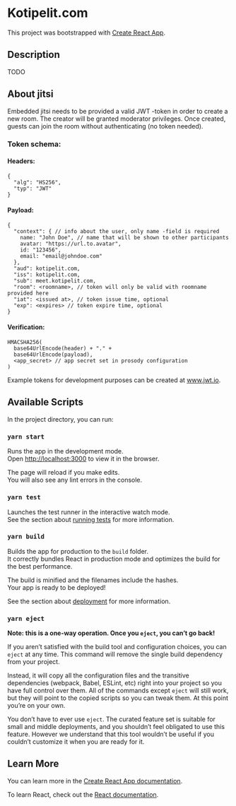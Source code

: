# Kotipelit.com

This project was bootstrapped with [Create React App](https://github.com/facebook/create-react-app).

## Description

TODO

## About jitsi

Embedded jitsi needs to be provided a valid JWT -token in order to create a new room. The creator will be granted moderator privileges. Once created, guests can join the room without authenticating (no token needed).

### Token schema:

#### Headers:

```
{
  "alg": "HS256",
  "typ": "JWT"
}
```

#### Payload:

```
{
  "context": { // info about the user, only name -field is required
    name: "John Doe", // name that will be shown to other participants
    avatar: "https://url.to.avatar",
    id: "123456",
    email: "email@johndoe.com"
  },
  "aud": kotipelit.com,
  "iss": kotipelit.com,
  "sub": meet.kotipelit.com,
  "room": <roomname>, // token will only be valid with roomname provided here
  "iat": <issued at>, // token issue time, optional
  "exp": <expires> // token expire time, optional
}
```

#### Verification:

```
HMACSHA256(
  base64UrlEncode(header) + "." +
  base64UrlEncode(payload),
  <app_secret> // app secret set in prosody configuration
)
```

Example tokens for development purposes can be created at www.jwt.io.

## Available Scripts

In the project directory, you can run:

### `yarn start`

Runs the app in the development mode.<br />
Open [http://localhost:3000](http://localhost:3000) to view it in the browser.

The page will reload if you make edits.<br />
You will also see any lint errors in the console.

### `yarn test`

Launches the test runner in the interactive watch mode.<br />
See the section about [running tests](https://facebook.github.io/create-react-app/docs/running-tests) for more information.

### `yarn build`

Builds the app for production to the `build` folder.<br />
It correctly bundles React in production mode and optimizes the build for the best performance.

The build is minified and the filenames include the hashes.<br />
Your app is ready to be deployed!

See the section about [deployment](https://facebook.github.io/create-react-app/docs/deployment) for more information.

### `yarn eject`

**Note: this is a one-way operation. Once you `eject`, you can’t go back!**

If you aren’t satisfied with the build tool and configuration choices, you can `eject` at any time. This command will remove the single build dependency from your project.

Instead, it will copy all the configuration files and the transitive dependencies (webpack, Babel, ESLint, etc) right into your project so you have full control over them. All of the commands except `eject` will still work, but they will point to the copied scripts so you can tweak them. At this point you’re on your own.

You don’t have to ever use `eject`. The curated feature set is suitable for small and middle deployments, and you shouldn’t feel obligated to use this feature. However we understand that this tool wouldn’t be useful if you couldn’t customize it when you are ready for it.

## Learn More

You can learn more in the [Create React App documentation](https://facebook.github.io/create-react-app/docs/getting-started).

To learn React, check out the [React documentation](https://reactjs.org/).
